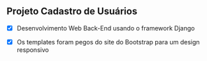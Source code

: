 ## Projeto Cadastro de Usuários 

- [x] Desenvolvimento Web Back-End usando o framework Django
- [x] Os templates foram pegos do site do Bootstrap para um design responsivo



